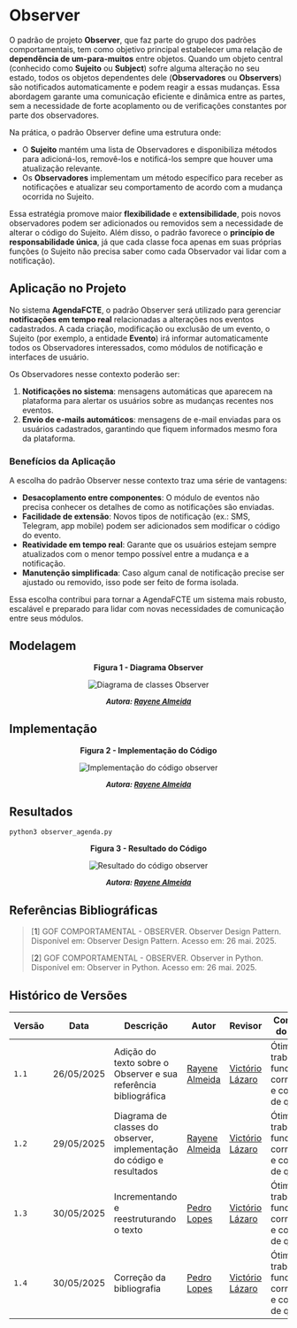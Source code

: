 # Observer

O padrão de projeto **Observer**, que faz parte do grupo dos padrões comportamentais, tem como objetivo principal estabelecer uma relação de **dependência de um-para-muitos** entre objetos. Quando um objeto central (conhecido como **Sujeito** ou **Subject**) sofre alguma alteração no seu estado, todos os objetos dependentes dele (**Observadores** ou **Observers**) são notificados automaticamente e podem reagir a essas mudanças. Essa abordagem garante uma comunicação eficiente e dinâmica entre as partes, sem a necessidade de forte acoplamento ou de verificações constantes por parte dos observadores.

Na prática, o padrão Observer define uma estrutura onde:
- O **Sujeito** mantém uma lista de Observadores e disponibiliza métodos para adicioná-los, removê-los e notificá-los sempre que houver uma atualização relevante.
- Os **Observadores** implementam um método específico para receber as notificações e atualizar seu comportamento de acordo com a mudança ocorrida no Sujeito.

Essa estratégia promove maior **flexibilidade** e **extensibilidade**, pois novos observadores podem ser adicionados ou removidos sem a necessidade de alterar o código do Sujeito. Além disso, o padrão favorece o **princípio de responsabilidade única**, já que cada classe foca apenas em suas próprias funções (o Sujeito não precisa saber como cada Observador vai lidar com a notificação).


## Aplicação no Projeto

No sistema **AgendaFCTE**, o padrão Observer será utilizado para gerenciar **notificações em tempo real** relacionadas a alterações nos eventos cadastrados. A cada criação, modificação ou exclusão de um evento, o Sujeito (por exemplo, a entidade **Evento**) irá informar automaticamente todos os Observadores interessados, como módulos de notificação e interfaces de usuário.

Os Observadores nesse contexto poderão ser:
1. **Notificações no sistema**: mensagens automáticas que aparecem na plataforma para alertar os usuários sobre as mudanças recentes nos eventos.
2. **Envio de e-mails automáticos**: mensagens de e-mail enviadas para os usuários cadastrados, garantindo que fiquem informados mesmo fora da plataforma.


### Benefícios da Aplicação

A escolha do padrão Observer nesse contexto traz uma série de vantagens:

- **Desacoplamento entre componentes**: O módulo de eventos não precisa conhecer os detalhes de como as notificações são enviadas.
- **Facilidade de extensão**: Novos tipos de notificação (ex.: SMS, Telegram, app mobile) podem ser adicionados sem modificar o código do evento.
- **Reatividade em tempo real**: Garante que os usuários estejam sempre atualizados com o menor tempo possível entre a mudança e a notificação.
- **Manutenção simplificada**: Caso algum canal de notificação precise ser ajustado ou removido, isso pode ser feito de forma isolada.

Essa escolha contribui para tornar a AgendaFCTE um sistema mais robusto, escalável e preparado para lidar com novas necessidades de comunicação entre seus módulos.


## Modelagem

<center>

<a id="fig1">**Figura 1 - Diagrama Observer**</a>

![Diagrama de classes Observer](../../../assets/Observer/observer.drawio.png)

<font size="2"><p style="text-align: center"><b>_Autora: <a href="https://github.com/rayenealmeida">Rayene Almeida</a>_</b></p></font>

</center>

## Implementação 

<center>

<a id="fig2">**Figura 2 - Implementação do Código**</a>

![Implementação do código observer](../../../assets/Observer/observer.code.png)

<font size="2"><p style="text-align: center"><b>_Autora: <a href="https://github.com/rayenealmeida">Rayene Almeida</a>_</b></p></font>

</center>

## Resultados

```
python3 observer_agenda.py

```

<center>

<a id="fig3">**Figura 3 - Resultado do Código**</a>

![Resultado do código observer](../../../assets/Observer/observer.resultado.png)

<font size="2"><p style="text-align: center"><b>_Autora: <a href="https://github.com/rayenealmeida">Rayene Almeida</a>_</b></p></font>

</center>

## Referências Bibliográficas

> [<a id='ref1'>1</a>] GOF COMPORTAMENTAL - OBSERVER. Observer Design Pattern. Disponível em: Observer Design Pattern. Acesso em: 26 mai. 2025.
>
>[<a id='ref2'>2</a>] GOF COMPORTAMENTAL - OBSERVER. Observer in Python. Disponível em: Observer in Python. Acesso em: 26 mai. 2025.

## Histórico de Versões

| Versão | Data       | Descrição                                                      | Autor                                            | Revisor | Comentário do Revisor |
|--------|------------|----------------------------------------------------------------|--------------------------------------------------|---------|-----------------------|
| `1.1`  | 26/05/2025 | Adição do texto sobre o Observer e sua referência bibliográfica     | [Rayene Almeida](https://github.com/rayenealmeida) |  [Victório Lázaro](https://github.com/Victor-oss)       |           Ótimo trabalho, funcionando corretamente e conteúdo de qualidade            |
| `1.2`  | 29/05/2025 | Diagrama de classes do observer, implementação do código e resultados | [Rayene Almeida](https://github.com/rayenealmeida) |   [Victório Lázaro](https://github.com/Victor-oss)       |             Ótimo trabalho, funcionando corretamente e conteúdo de qualidade          |
| `1.3`  | 30/05/2025 | Incrementando e reestruturando o texto | [Pedro Lopes](https://github.com/pLopess) |   [Victório Lázaro](https://github.com/Victor-oss)       |             Ótimo trabalho, funcionando corretamente e conteúdo de qualidade          |
| `1.4`  | 30/05/2025 | Correção da bibliografia | [Pedro Lopes](https://github.com/pLopess) |   [Victório Lázaro](https://github.com/Victor-oss)       |             Ótimo trabalho, funcionando corretamente e conteúdo de qualidade          |
